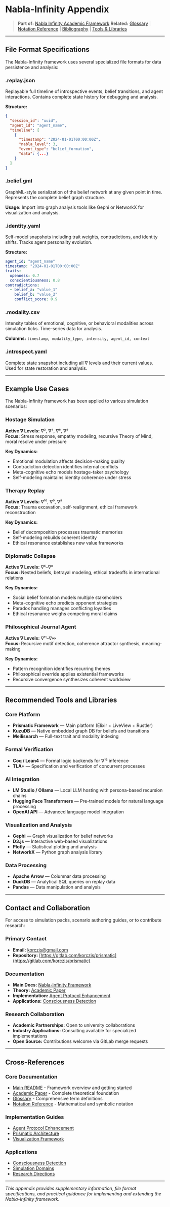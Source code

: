# Nabla-Infinity Appendix

> **Part of:** [Nabla Infinity Academic Framework](../theory/academic-paper.md)
> **Related:** [Glossary](glossary.md) | [Notation Reference](notation-reference.md) | [Bibliography](bibliography.md) | [Tools & Libraries](tools-libraries.md)

---

## File Format Specifications

The Nabla-Infinity framework uses several specialized file formats for data persistence and analysis:

### .replay.json
Replayable full timeline of introspective events, belief transitions, and agent interactions. Contains complete state history for debugging and analysis.

**Structure:**
```json
{
  "session_id": "uuid",
  "agent_id": "agent_name",
  "timeline": [
    {
      "timestamp": "2024-01-01T00:00:00Z",
      "nabla_level": 3,
      "event_type": "belief_formation",
      "data": {...}
    }
  ]
}
```

### .belief.gml
GraphML-style serialization of the belief network at any given point in time. Represents the complete belief graph structure.

**Usage:** Import into graph analysis tools like Gephi or NetworkX for visualization and analysis.

### .identity.yaml
Self-model snapshots including trait weights, contradictions, and identity shifts. Tracks agent personality evolution.

**Structure:**
```yaml
agent_id: "agent_name"
timestamp: "2024-01-01T00:00:00Z"
traits:
  openness: 0.7
  conscientiousness: 0.8
contradictions:
  - belief_a: "value_1"
    belief_b: "value_2"
    conflict_score: 0.9
```

### .modality.csv
Intensity tables of emotional, cognitive, or behavioral modalities across simulation ticks. Time-series data for analysis.

**Columns:** `timestamp, modality_type, intensity, agent_id, context`

### .introspect.yaml
Complete state snapshot including all ∇ levels and their current values. Used for state restoration and analysis.

---

## Example Use Cases

The Nabla-Infinity framework has been applied to various simulation scenarios:

### Hostage Simulation
**Active ∇ Levels:** ∇³, ∇⁴, ∇⁶, ∇⁹  
**Focus:** Stress response, empathy modeling, recursive Theory of Mind, moral resolve under pressure

**Key Dynamics:**
- Emotional modulation affects decision-making quality
- Contradiction detection identifies internal conflicts
- Meta-cognitive echo models hostage-taker psychology
- Self-modeling maintains identity coherence under stress

### Therapy Replay
**Active ∇ Levels:** ∇¹⁰, ∇⁹, ∇⁸  
**Focus:** Trauma excavation, self-realignment, ethical framework reconstruction

**Key Dynamics:**
- Belief decomposition processes traumatic memories
- Self-modeling rebuilds coherent identity
- Ethical resonance establishes new value frameworks

### Diplomatic Collapse
**Active ∇ Levels:** ∇⁵–∇⁸  
**Focus:** Nested beliefs, betrayal modeling, ethical tradeoffs in international relations

**Key Dynamics:**
- Social belief formation models multiple stakeholders
- Meta-cognitive echo predicts opponent strategies
- Paradox handling manages conflicting loyalties
- Ethical resonance weighs competing moral claims

### Philosophical Journal Agent
**Active ∇ Levels:** ∇¹¹–∇∞  
**Focus:** Recursive motif detection, coherence attractor synthesis, meaning-making

**Key Dynamics:**
- Pattern recognition identifies recurring themes
- Philosophical override applies existential frameworks
- Recursive convergence synthesizes coherent worldview

---

## Recommended Tools and Libraries

### Core Platform
- **Prismatic Framework** — Main platform (Elixir + LiveView + Rustler)
- **KuzuDB** — Native embedded graph DB for beliefs and transitions
- **Meilisearch** — Full-text trait and modality indexing

### Formal Verification
- **Coq / Lean4** — Formal logic backends for ∇¹² inference
- **TLA+** — Specification and verification of concurrent processes

### AI Integration
- **LM Studio / Ollama** — Local LLM hosting with persona-based recursion chains
- **Hugging Face Transformers** — Pre-trained models for natural language processing
- **OpenAI API** — Advanced language model integration

### Visualization and Analysis
- **Gephi** — Graph visualization for belief networks
- **D3.js** — Interactive web-based visualizations
- **Plotly** — Statistical plotting and analysis
- **NetworkX** — Python graph analysis library

### Data Processing
- **Apache Arrow** — Columnar data processing
- **DuckDB** — Analytical SQL queries on replay data
- **Pandas** — Data manipulation and analysis

---

## Contact and Collaboration

For access to simulation packs, scenario authoring guides, or to contribute research:

### Primary Contact
- **Email:** korczis@gmail.com
- **Repository:** [https://gitlab.com/korczis/prismatic](https://gitlab.com/korczis/prismatic)

### Documentation
- **Main Docs:** [Nabla-Infinity Framework](../README.md)
- **Theory:** [Academic Paper](../theory/academic-paper.md)
- **Implementation:** [Agent Protocol Enhancement](../implementation/agent-protocol-enhancement.md)
- **Applications:** [Consciousness Detection](../applications/consciousness-detection.md)

### Research Collaboration
- **Academic Partnerships:** Open to university collaborations
- **Industry Applications:** Consulting available for specialized implementations
- **Open Source:** Contributions welcome via GitLab merge requests

---

## Cross-References

### Core Documentation
- [Main README](../README.md) - Framework overview and getting started
- [Academic Paper](../theory/academic-paper.md) - Complete theoretical foundation
- [Glossary](glossary.md) - Comprehensive term definitions
- [Notation Reference](notation-reference.md) - Mathematical and symbolic notation

### Implementation Guides
- [Agent Protocol Enhancement](../implementation/agent-protocol-enhancement.md)
- [Prismatic Architecture](../theory/19-prismatic-implementation.md)
- [Visualization Framework](../theory/17-visualizations-replay.md)

### Applications
- [Consciousness Detection](../applications/consciousness-detection.md)
- [Simulation Domains](../theory/18-simulation-applications.md)
- [Research Directions](../theory/20-research-future-work.md)

---

*This appendix provides supplementary information, file format specifications, and practical guidance for implementing and extending the Nabla-Infinity framework.*